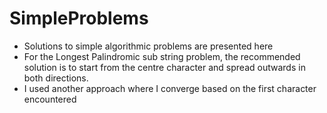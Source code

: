 # SimpleProblems
- Solutions to simple algorithmic problems are presented here
- For the Longest Palindromic sub string problem, the recommended solution is to start from the centre character and spread outwards in both directions.
- I used another approach where I converge based on the first character encountered
